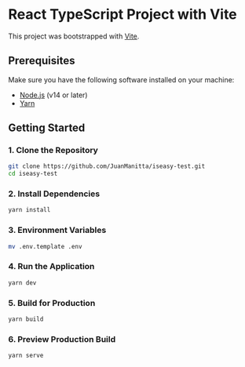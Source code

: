 # React TypeScript Project with Vite

This project was bootstrapped with [Vite](https://vitejs.dev/).

## Prerequisites

Make sure you have the following software installed on your machine:

- [Node.js](https://nodejs.org/en/) (v14 or later)
- [Yarn](https://classic.yarnpkg.com/en/docs/install)

## Getting Started

### 1. Clone the Repository

```bash
git clone https://github.com/JuanManitta/iseasy-test.git
cd iseasy-test
```

### 2. Install Dependencies
```bash
yarn install
```

### 3. Environment Variables
```bash
mv .env.template .env
```

### 4. Run the Application
```bash
yarn dev
```
### 5. Build for Production
```bash
yarn build
```
### 6. Preview Production Build
```bash
yarn serve
```